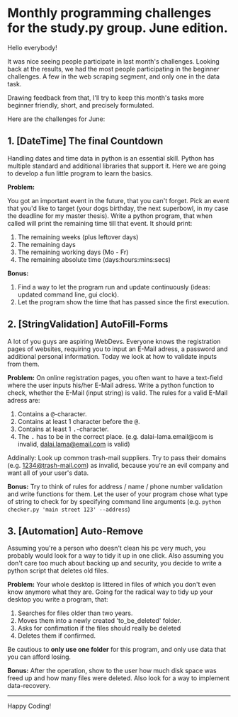 # Monthly programming challenges for the study.py group. June edition.

Hello everybody!

It was nice seeing people participate in last month's challenges. Looking back at the results, we had the most people participating in the beginner challenges. A few in the web scraping segment, and only one in the data task.

Drawing feedback from that, I'll try to keep this month's tasks more beginner friendly, short, and precisely formulated.

Here are the challenges for June:

## 1. [DateTime] The final Countdown

Handling dates and time data in python is an essential skill. Python has multiple standard and additional libraries that support it. Here we are going to develop a fun little program to learn the basics.

**Problem:**

You got an important event in the future, that you can't forget. Pick an event that you'd like to target (your dogs birthday, the next superbowl, in my case the deadline for my master thesis). Write a python program, that when called will print the remaining time till that event. It should print:

1. The remaining weeks (plus leftover days)
2. The remaining days
3. The remaining working days (Mo - Fr)
4. The remaining absolute time (days:hours:mins:secs)

**Bonus:**

1. Find a way to let the program run and update continuously (ideas: updated command line, gui clock).
2. Let the program show the time that has passed since the first execution.



## 2. [StringValidation] AutoFill-Forms

A lot of you guys are aspiring WebDevs. Everyone knows the registration pages of websites, requiring you to input an E-Mail adress, a password and additional personal information. Today we look at how to validate inputs from them.

**Problem:** On online registration pages, you often want to have a text-field where the user inputs his/her E-Mail adress. Write a python function to check, whether the E-Mail (input string) is valid. The rules for a valid E-Mail adress are:

1. Contains a <kbd>@</kbd>-character.
2. Contains at least 1 character before the <kbd>@</kbd>.
3. Contains at least 1 <kbd>.</kbd>-character.
4. The <kbd>.</kbd> has to be in the correct place. (e.g. dalai-lama.email@com is invalid, dalai.lama@email.com is valid)

Addinally: Look up common trash-mail suppliers. Try to pass their domains (e.g. 1234@trash-mail.com) as invalid, because you're an evil company and want all of your user's data.

**Bonus:** Try to think of rules for address / name / phone number validation and write functions for them. Let the user of your program chose what type of string to check for by specifying command line arguments (e.g. `python checker.py 'main street 123' --address`)


## 3. [Automation] Auto-Remove

Assuming you're a person who doesn't clean his pc very much, you probably would look for a way to tidy it up in one click. Also assuming you don't care too much about backing up and security, you decide to write a python script that deletes old files.

**Problem:** Your whole desktop is littered in files of which you don't even know anymore what they are. Going for the radical way to tidy up your desktop you write a program, that:

1. Searches for files older than two years.
2. Moves them into a newly created 'to_be_deleted' folder.
3. Asks for confimation if the files should really be deleted
4. Deletes them if confirmed.

Be cautious to **only use one folder** for this program, and only use data that you can afford losing. 

**Bonus:** After the operation, show to the user how much disk space was freed up and how many files were deleted. Also look for a way to implement data-recovery.

---------

Happy Coding!
